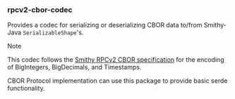 ### rpcv2-cbor-codec
Provides a codec for serializing or deserializing CBOR data to/from
Smithy-Java `SerializableShape`'s.

> [!NOTE]
> This codec follows the [Smithy RPCv2 CBOR specification](https://smithy.io/2.0/additional-specs/protocols/smithy-rpc-v2.html#shape-serialization)
> for the encoding of BigIntegers, BigDecimals, and Timestamps.

CBOR Protocol implementation can use this package to provide basic serde functionality.

